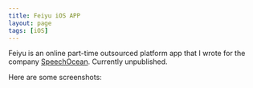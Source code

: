 ```yaml
---
title: Feiyu iOS APP
layout: page
tags: [iOS]
---
```

Feiyu is an online part-time outsourced platform app that I wrote for the company [SpeechOcean](http://www.speechocean.com/). Currently unpublished.

Here are some screenshots:
